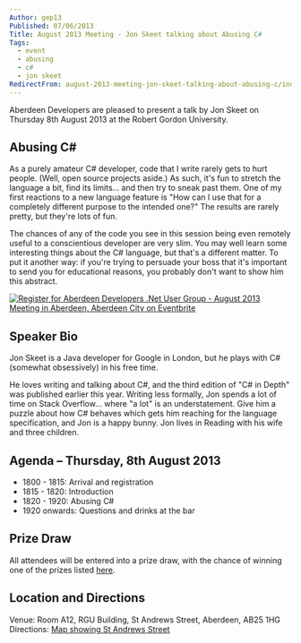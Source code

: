 ```yaml
---
Author: gep13
Published: 07/06/2013
Title: August 2013 Meeting - Jon Skeet talking about Abusing C#
Tags:
  - event
  - abusing
  - c#
  - jon skeet
RedirectFrom: august-2013-meeting-jon-skeet-talking-about-abusing-c/index.html
---
```


Aberdeen Developers are pleased to present a talk by Jon Skeet on Thursday 8th August 2013 at the Robert Gordon University.

## Abusing C\#

As a purely amateur C# developer, code that I write rarely gets to hurt people. (Well, open source projects aside.) As such, it's fun to stretch the language a bit, find its limits... and then try to sneak past them. One of my first reactions to a new language feature is "How can I use that for a completely different purpose to the intended one?" The results are rarely pretty, but they're lots of fun.

The chances of any of the code you see in this session being even remotely useful to a conscientious developer are very slim. You may well learn some interesting things about the C# language, but that's a different matter. To put it another way: if you're trying to persuade your boss that it's important to send you for educational reasons, you probably don't want to show him this abstract.

[![Register for Aberdeen Developers .Net User Group - August 2013 Meeting in Aberdeen, Aberdeen City on Eventbrite](http://www.eventbrite.com/registerbutton?eid=2581657808)](http://adnuguk-aug2013.eventbrite.co.uk/?ebtv=C)

## Speaker Bio

Jon Skeet is a Java developer for Google in London, but he plays with C# (somewhat obsessively) in his free time.

He loves writing and talking about C#, and the third edition of "C# in Depth" was published earlier this year. Writing less formally, Jon spends a lot of time on Stack Overflow... where "a lot" is an understatement. Give him a puzzle about how C# behaves which gets him reaching for the language specification, and Jon is a happy bunny. Jon lives in Reading with his wife and three children.

## Agenda – Thursday, 8th August 2013

* 1800 - 1815: Arrival and registration
* 1815 - 1820: Introduction
* 1820 - 1920: Abusing C#
* 1920 onwards: Questions and drinks at the bar

## Prize Draw

All attendees will be entered into a prize draw, with the chance of winning one of the prizes listed [here](http://www.gep13.co.uk/blog/?p=107).

## Location and Directions

Venue: Room A12, RGU Building, St Andrews Street, Aberdeen, AB25 1HG Directions: [Map showing St Andrews Street](http://www.bing.com/maps/?v=2&cp=57.149542434132776~-2.102723645985436&lvl=17&dir=0&sty=c&eo=1&form=LMLTCC)
